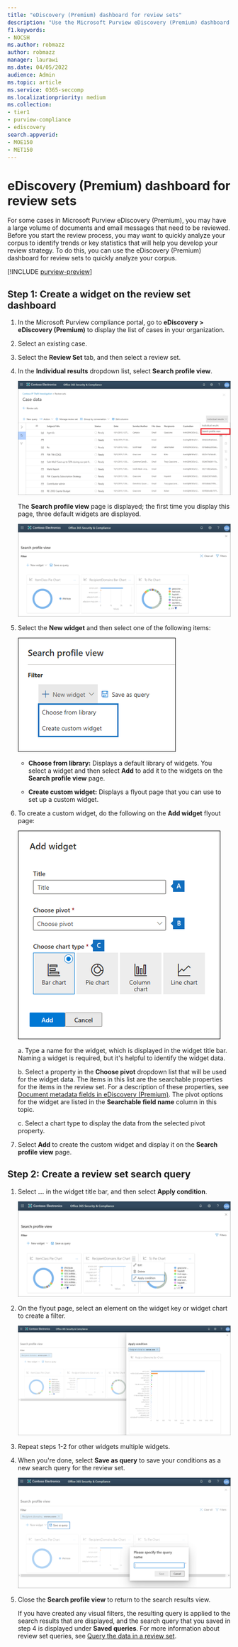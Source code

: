 ```yaml
---
title: "eDiscovery (Premium) dashboard for review sets"
description: "Use the Microsoft Purview eDiscovery (Premium) dashboard for review sets to quickly analyze your corpus to identify trends or key statistics that will help you develop your review strategy."
f1.keywords:
- NOCSH
ms.author: robmazz
author: robmazz
manager: laurawi
ms.date: 04/05/2022
audience: Admin
ms.topic: article
ms.service: O365-seccomp
ms.localizationpriority: medium
ms.collection:
- tier1
- purview-compliance
- ediscovery
search.appverid: 
- MOE150
- MET150
---
```


# eDiscovery (Premium) dashboard for review sets

For some cases in Microsoft Purview eDiscovery (Premium), you may have a large volume of documents and email messages that need to be reviewed. Before you start the review process, you may want to quickly analyze your corpus to identify trends or key statistics that will help you develop your review strategy. To do this, you can use the eDiscovery (Premium) dashboard for review sets to quickly analyze your corpus.

[!INCLUDE [purview-preview](../includes/purview-preview.md)]

## Step 1: Create a widget on the review set dashboard

1. In the Microsoft Purview compliance portal, go to **eDiscovery > eDiscovery (Premium)** to display the list of cases in your organization.
  
2. Select an existing case.
  
3. Select the **Review Set** tab, and then select a review set.
  
4. In the **Individual results** dropdown list, select **Search profile view**. 

   ![DashboardPivot.](../media/dashboardpivot.png)

   The **Search profile view** page is displayed; the first time you display this page, three default widgets are displayed.

   ![Dashboard.](../media/dashboardonly.png)
  
5. Select the **New  widget** and then select one of the following items:

   ![New widget dropdown list.](../media/NewWidgetDropdownBox.png)

   - **Choose from library:** Displays a default library of widgets. You select a widget and then select **Add** to add it to the widgets on the **Search profile view** page.
  
   - **Create custom widget:** Displays a flyout page that you can use to set up a custom widget. 

6. To create a custom widget, do the following on the **Add widget** flyout page:

   ![Create Widget.](../media/addwidget.png)

    a. Type a name for the widget, which is displayed in the widget title bar. Naming a widget is required, but it's helpful to identify the widget data.

    b. Select a property in the **Choose pivot** dropdown list that will be used for the widget data. The items in this list are the searchable properties for the items in the review set. For a description of these properties, see [Document metadata fields in eDiscovery (Premium)](ediscovery-document-metadata-fields.md). The pivot options for the widget are listed in the **Searchable field name** column in this topic.

    c. Select a chart type to display the data from the selected pivot property.

  6. Select **Add** to create the custom widget and display it on the **Search profile view** page.

## Step 2: Create a review set search query

1. Select **...** in the widget title bar, and then select **Apply condition**.

   ![Dashboard home.](../media/searchprofilehome.png)

2. On the flyout page, select an element on the widget key or widget chart to create a filter.

   ![CreateFilter.](../media/applyconditionfilter.png)

3. Repeat steps 1-2 for other widgets multiple widgets. 

4. When you're done, select **Save as query** to save your conditions as a new search query for the review set.

   ![Query.](../media/savequery.png)

5. Close the **Search profile view** to return to the search results view.

   If you have created any visual filters, the resulting query is applied to the search results that are displayed, and the search query that you saved in step 4 is displayed under **Saved queries**. For more information about review set queries, see [Query the data in a review set](ediscovery-review-set-search.md).
